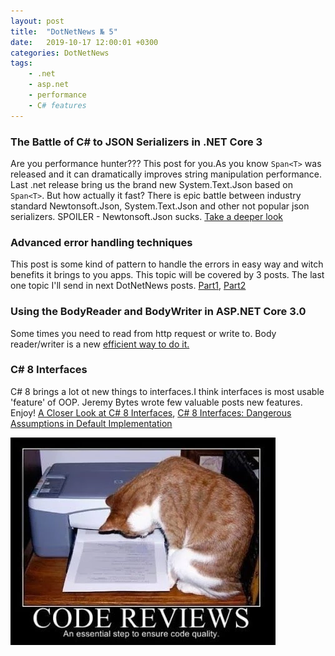 ```yaml
---
layout: post
title:  "DotNetNews № 5"
date:   2019-10-17 12:00:01 +0300
categories: DotNetNews
tags:
    - .net
    - asp.net
    - performance
    - C# features
---
```


### The Battle of C# to JSON Serializers in .NET Core 3

Are you performance hunter??? This post for you.As you know `Span<T>` was released and it can dramatically improves string manipulation performance. Last .net release bring us the brand new System.Text.Json based on `Span<T>`. But how actually it fast? There is epic battle between industry standard Newtonsoft.Json, System.Text.Json and other not popular json serializers. SPOILER - Newtonsoft.Json sucks.
[Take a deeper look](https://michaelscodingspot.com/the-battle-of-c-to-json-serializers-in-net-core-3/)

### Advanced error handling techniques

This post is some kind of pattern to handle the errors in easy way and witch benefits it brings to you apps. This topic will be covered by 3 posts. The last one topic I'll send in next DotNetNews posts.
[Part1](https://enterprisecraftsmanship.com/posts/advanced-error-handling-techniques/),
[Part2](https://enterprisecraftsmanship.com/posts/combining-asp-net-core-attributes-with-value-objects/)

### Using the BodyReader and BodyWriter in ASP.NET Core 3.0

Some times you need to read from http request or write to. Body reader/writer is a new [efficient way to do it.](https://www.stevejgordon.co.uk/using-the-bodyreader-and-bodywriter-in-asp-net-core-3-0)

### C# 8 Interfaces

C# 8 brings a lot ot new things to interfaces.I think interfaces is most usable 'feature' of OOP. Jeremy Bytes wrote few valuable posts new features. Enjoy!
[A Closer Look at C# 8 Interfaces](https://jeremybytes.blogspot.com/2019/09/c-8-interfaces-dangerous-assumptions-in.html), [C# 8 Interfaces: Dangerous Assumptions in Default Implementation](https://jeremybytes.blogspot.com/2019/09/c-8-interfaces-dangerous-assumptions-in.html)

![cat code review](/assets/img/codereview_17-10-2019.png)
